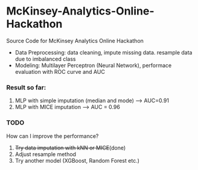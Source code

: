 # McKinsey-Analytics-Online-Hackathon
Source Code for McKinsey Analytics Online Hackathon
* Data Preprocessing: data cleaning, impute missing data. resample data due to imbalanced class
* Modeling: Multilayer Perceptron (Neural Network), performace evaluation with ROC curve and AUC

### Result so far:
1. MLP with simple imputation (median and mode) --> AUC=0.91
2. MLP with MICE imputation --> AUC = 0.96

### TODO
How can I improve the performance?
1. ~~Try data imputation with kNN or MICE~~(done)
2. Adjust resample method
3. Try another model (XGBoost, Random Forest etc.)
